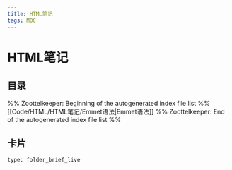 ```yaml
---
title: HTML笔记
tags: MOC
---
```

# HTML笔记

## 目录



%% Zoottelkeeper: Beginning of the autogenerated index file list  %%
 [[Code/HTML/HTML笔记/Emmet语法|Emmet语法]]
%% Zoottelkeeper: End of the autogenerated index file list  %%












## 卡片

```ccard
type: folder_brief_live
```



















